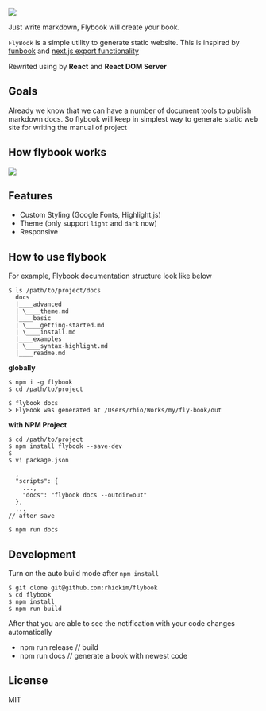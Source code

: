 [![](./docs/basic/images/logo-250x250.png)](https://rhiokim.github.io/flybook)

Just write markdown, Flybook will create your book.

`FlyBook` is a simple utility to generate static website. This is inspired by [funbook](https://funbook.js.org/) and [next.js export functionality](https://zeit.co/blog/next)

Rewrited using by **React** and **React DOM Server**

## Goals
Already we know that we can have a number of document tools to publish markdown docs.
So flybook will keep in simplest way to generate static web site for writing the manual of project

## How flybook works
![](./docs/media/flybook-flow-detail.png)

## Features

* Custom Styling (Google Fonts, Highlight.js)
* Theme (only support `light` and `dark` now)
* Responsive

## How to use flybook

For example, Flybook documentation structure look like below
```
$ ls /path/to/project/docs
  docs
  |____advanced
  | \____theme.md
  |____basic
  | \____getting-started.md
  | \____install.md
  |____examples
  | \____syntax-highlight.md
  |____readme.md
```

**globally**
```
$ npm i -g flybook
$ cd /path/to/project

$ flybook docs
> FlyBook was generated at /Users/rhio/Works/my/fly-book/out
```

**with NPM Project**
```
$ cd /path/to/project
$ npm install flybook --save-dev
$
$ vi package.json

  ,
  "scripts": {
    ...,
    "docs": "flybook docs --outdir=out"
  },
  ...
// after save

$ npm run docs
```

## Development

Turn on the auto build mode after `npm install`
```
$ git clone git@github.com:rhiokim/flybook
$ cd flybook
$ npm install
$ npm run build
```

After that you are able to see the notification with your code changes automatically

* npm run release   // build
* npm run docs      // generate a book with newest code

## License
MIT